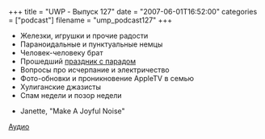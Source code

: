 +++
title = "UWP - Выпуск 127"
date = "2007-06-01T16:52:00"
categories = ["podcast"]
filename = "ump_podcast127"
+++


- Железки, игрушки и прочие радости
- Параноидальные и пунктуальные немцы
- Человек-человеку брат
- Прошедший [праздник с парадом](http://picasaweb.google.com/umputun/MemorialDay52807)
- Вопросы про исчерпание и электричество
- Фото-обновки и проникновение AppleTV в семью
- Хулиганские джазисты
- Спам недели и позор недели


* Janette, "Make A Joyful Noise"


[Аудио](https://podcast.umputun.com/media/ump_podcast127.mp3)
<audio src="https://podcast.umputun.com/media/ump_podcast127.mp3" preload="none">